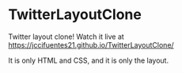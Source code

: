 # TwitterLayoutClone

Twitter layout clone! Watch it live at https://jccifuentes21.github.io/TwitterLayoutClone/

It is only HTML and CSS, and it is only the layout.
